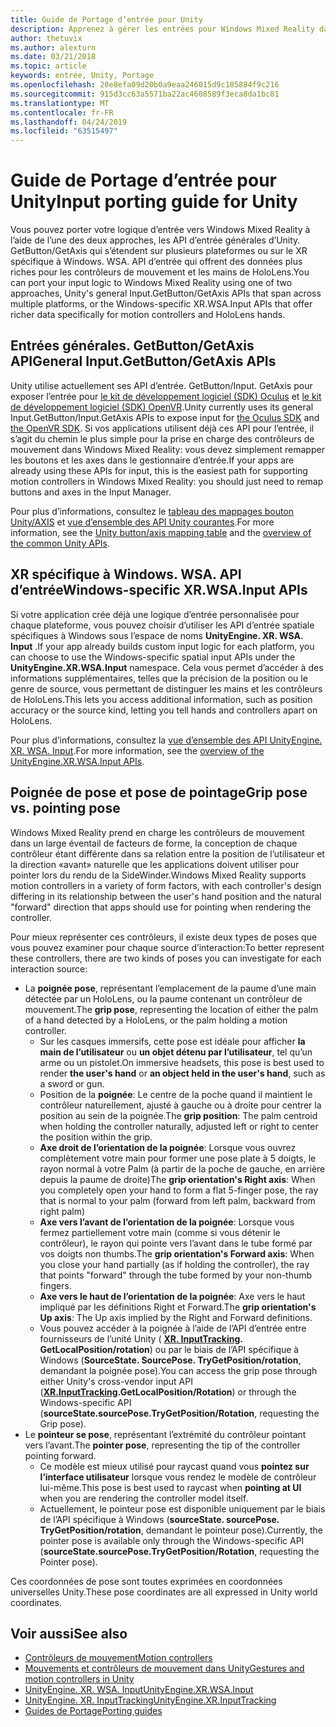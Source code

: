 ```yaml
---
title: Guide de Portage d’entrée pour Unity
description: Apprenez à gérer les entrées pour Windows Mixed Reality dans Unity.
author: thetuvix
ms.author: alexturn
ms.date: 03/21/2018
ms.topic: article
keywords: entrée, Unity, Portage
ms.openlocfilehash: 20e8efa09d20b0a9eaa246015d9c185884f9c216
ms.sourcegitcommit: 915d3cc63a5571ba22ac4608589f3eca8da1bc81
ms.translationtype: MT
ms.contentlocale: fr-FR
ms.lasthandoff: 04/24/2019
ms.locfileid: "63515497"
---
```

# <a name="input-porting-guide-for-unity"></a><span data-ttu-id="ce8ef-104">Guide de Portage d’entrée pour Unity</span><span class="sxs-lookup"><span data-stu-id="ce8ef-104">Input porting guide for Unity</span></span>

<span data-ttu-id="ce8ef-105">Vous pouvez porter votre logique d’entrée vers Windows Mixed Reality à l’aide de l’une des deux approches, les API d’entrée générales d’Unity. GetButton/GetAxis qui s’étendent sur plusieurs plateformes ou sur le XR spécifique à Windows. WSA. API d’entrée qui offrent des données plus riches pour les contrôleurs de mouvement et les mains de HoloLens.</span><span class="sxs-lookup"><span data-stu-id="ce8ef-105">You can port your input logic to Windows Mixed Reality using one of two approaches, Unity's general Input.GetButton/GetAxis APIs that span across multiple platforms, or the Windows-specific XR.WSA.Input APIs that offer richer data specifically for motion controllers and HoloLens hands.</span></span>

## <a name="general-inputgetbuttongetaxis-apis"></a><span data-ttu-id="ce8ef-106">Entrées générales. GetButton/GetAxis API</span><span class="sxs-lookup"><span data-stu-id="ce8ef-106">General Input.GetButton/GetAxis APIs</span></span>

<span data-ttu-id="ce8ef-107">Unity utilise actuellement ses API d’entrée. GetButton/Input. GetAxis pour exposer l’entrée pour [le kit de développement logiciel (SDK) Oculus](https://docs.unity3d.com/Manual/OculusControllers.html) et [le kit de développement logiciel (SDK) OpenVR](https://docs.unity3d.com/Manual/OpenVRControllers.html).</span><span class="sxs-lookup"><span data-stu-id="ce8ef-107">Unity currently uses its general Input.GetButton/Input.GetAxis APIs to expose input for [the Oculus SDK](https://docs.unity3d.com/Manual/OculusControllers.html) and [the OpenVR SDK](https://docs.unity3d.com/Manual/OpenVRControllers.html).</span></span> <span data-ttu-id="ce8ef-108">Si vos applications utilisent déjà ces API pour l’entrée, il s’agit du chemin le plus simple pour la prise en charge des contrôleurs de mouvement dans Windows Mixed Reality: vous devez simplement remapper les boutons et les axes dans le gestionnaire d’entrée.</span><span class="sxs-lookup"><span data-stu-id="ce8ef-108">If your apps are already using these APIs for input, this is the easiest path for supporting motion controllers in Windows Mixed Reality: you should just need to remap buttons and axes in the Input Manager.</span></span>

<span data-ttu-id="ce8ef-109">Pour plus d’informations, consultez le [tableau des mappages bouton Unity/AXIS](gestures-and-motion-controllers-in-unity.md#unity-buttonaxis-mapping-table) et [vue d’ensemble des API Unity courantes](gestures-and-motion-controllers-in-unity.md#common-unity-apis-inputgetbuttongetaxis).</span><span class="sxs-lookup"><span data-stu-id="ce8ef-109">For more information, see the [Unity button/axis mapping table](gestures-and-motion-controllers-in-unity.md#unity-buttonaxis-mapping-table) and the [overview of the common Unity APIs](gestures-and-motion-controllers-in-unity.md#common-unity-apis-inputgetbuttongetaxis).</span></span>

## <a name="windows-specific-xrwsainput-apis"></a><span data-ttu-id="ce8ef-110">XR spécifique à Windows. WSA. API d’entrée</span><span class="sxs-lookup"><span data-stu-id="ce8ef-110">Windows-specific XR.WSA.Input APIs</span></span>

<span data-ttu-id="ce8ef-111">Si votre application crée déjà une logique d’entrée personnalisée pour chaque plateforme, vous pouvez choisir d’utiliser les API d’entrée spatiale spécifiques à Windows sous l’espace de noms **UnityEngine. XR. WSA. Input** .</span><span class="sxs-lookup"><span data-stu-id="ce8ef-111">If your app already builds custom input logic for each platform, you can choose to use the Windows-specific spatial input APIs under the **UnityEngine.XR.WSA.Input** namespace.</span></span> <span data-ttu-id="ce8ef-112">Cela vous permet d’accéder à des informations supplémentaires, telles que la précision de la position ou le genre de source, vous permettant de distinguer les mains et les contrôleurs de HoloLens.</span><span class="sxs-lookup"><span data-stu-id="ce8ef-112">This lets you access additional information, such as position accuracy or the source kind, letting you tell hands and controllers apart on HoloLens.</span></span>

<span data-ttu-id="ce8ef-113">Pour plus d’informations, consultez la [vue d’ensemble des API UnityEngine. XR. WSA. Input](gestures-and-motion-controllers-in-unity.md#windows-specific-apis-xrwsainput).</span><span class="sxs-lookup"><span data-stu-id="ce8ef-113">For more information, see the [overview of the UnityEngine.XR.WSA.Input APIs](gestures-and-motion-controllers-in-unity.md#windows-specific-apis-xrwsainput).</span></span>

## <a name="grip-pose-vs-pointing-pose"></a><span data-ttu-id="ce8ef-114">Poignée de pose et pose de pointage</span><span class="sxs-lookup"><span data-stu-id="ce8ef-114">Grip pose vs. pointing pose</span></span>

<span data-ttu-id="ce8ef-115">Windows Mixed Reality prend en charge les contrôleurs de mouvement dans un large éventail de facteurs de forme, la conception de chaque contrôleur étant différente dans sa relation entre la position de l’utilisateur et la direction «avant» naturelle que les applications doivent utiliser pour pointer lors du rendu de la SideWinder.</span><span class="sxs-lookup"><span data-stu-id="ce8ef-115">Windows Mixed Reality supports motion controllers in a variety of form factors, with each controller's design differing in its relationship between the user's hand position and the natural "forward" direction that apps should use for pointing when rendering the controller.</span></span>

<span data-ttu-id="ce8ef-116">Pour mieux représenter ces contrôleurs, il existe deux types de poses que vous pouvez examiner pour chaque source d’interaction:</span><span class="sxs-lookup"><span data-stu-id="ce8ef-116">To better represent these controllers, there are two kinds of poses you can investigate for each interaction source:</span></span>

* <span data-ttu-id="ce8ef-117">La **poignée pose**, représentant l’emplacement de la paume d’une main détectée par un HoloLens, ou la paume contenant un contrôleur de mouvement.</span><span class="sxs-lookup"><span data-stu-id="ce8ef-117">The **grip pose**, representing the location of either the palm of a hand detected by a HoloLens, or the palm holding a motion controller.</span></span>
    * <span data-ttu-id="ce8ef-118">Sur les casques immersifs, cette pose est idéale pour afficher **la main de l’utilisateur** ou **un objet détenu par l’utilisateur**, tel qu’un arme ou un pistolet.</span><span class="sxs-lookup"><span data-stu-id="ce8ef-118">On immersive headsets, this pose is best used to render **the user's hand** or **an object held in the user's hand**, such as a sword or gun.</span></span>
    * <span data-ttu-id="ce8ef-119">Position de la **poignée**: Le centre de la poche quand il maintient le contrôleur naturellement, ajusté à gauche ou à droite pour centrer la position au sein de la poignée.</span><span class="sxs-lookup"><span data-stu-id="ce8ef-119">The **grip position**: The palm centroid when holding the controller naturally, adjusted left or right to center the position within the grip.</span></span>
    * <span data-ttu-id="ce8ef-120">**Axe droit de l’orientation de la poignée**: Lorsque vous ouvrez complètement votre main pour former une pose plate à 5 doigts, le rayon normal à votre Palm (à partir de la poche de gauche, en arrière depuis la paume de droite)</span><span class="sxs-lookup"><span data-stu-id="ce8ef-120">The **grip orientation's Right axis**: When you completely open your hand to form a flat 5-finger pose, the ray that is normal to your palm (forward from left palm, backward from right palm)</span></span>
    * <span data-ttu-id="ce8ef-121">**Axe vers l’avant de l’orientation de la poignée**: Lorsque vous fermez partiellement votre main (comme si vous détenir le contrôleur), le rayon qui pointe vers l’avant dans le tube formé par vos doigts non thumbs.</span><span class="sxs-lookup"><span data-stu-id="ce8ef-121">The **grip orientation's Forward axis**: When you close your hand partially (as if holding the controller), the ray that points "forward" through the tube formed by your non-thumb fingers.</span></span>
    * <span data-ttu-id="ce8ef-122">**Axe vers le haut de l’orientation de la poignée**: Axe vers le haut impliqué par les définitions Right et Forward.</span><span class="sxs-lookup"><span data-stu-id="ce8ef-122">The **grip orientation's Up axis**: The Up axis implied by the Right and Forward definitions.</span></span>
    * <span data-ttu-id="ce8ef-123">Vous pouvez accéder à la poignée à l’aide de l’API d’entrée entre fournisseurs de l’unité Unity ( **[XR. InputTracking](https://docs.unity3d.com/ScriptReference/XR.InputTracking.html). GetLocalPosition/rotation**) ou par le biais de l’API spécifique à Windows (**SourceState. SourcePose. TryGetPosition/rotation**, demandant la poignée pose).</span><span class="sxs-lookup"><span data-stu-id="ce8ef-123">You can access the grip pose through either Unity's cross-vendor input API (**[XR.InputTracking](https://docs.unity3d.com/ScriptReference/XR.InputTracking.html).GetLocalPosition/Rotation**) or through the Windows-specific API (**sourceState.sourcePose.TryGetPosition/Rotation**, requesting the Grip pose).</span></span>
* <span data-ttu-id="ce8ef-124">Le **pointeur se pose**, représentant l’extrémité du contrôleur pointant vers l’avant.</span><span class="sxs-lookup"><span data-stu-id="ce8ef-124">The **pointer pose**, representing the tip of the controller pointing forward.</span></span>
    * <span data-ttu-id="ce8ef-125">Ce modèle est mieux utilisé pour raycast quand vous **pointez sur l’interface utilisateur** lorsque vous rendez le modèle de contrôleur lui-même.</span><span class="sxs-lookup"><span data-stu-id="ce8ef-125">This pose is best used to raycast when **pointing at UI** when you are rendering the controller model itself.</span></span>
    * <span data-ttu-id="ce8ef-126">Actuellement, le pointeur pose est disponible uniquement par le biais de l’API spécifique à Windows (**sourceState. sourcePose. TryGetPosition/rotation**, demandant le pointeur pose).</span><span class="sxs-lookup"><span data-stu-id="ce8ef-126">Currently, the pointer pose is available only through the Windows-specific API (**sourceState.sourcePose.TryGetPosition/Rotation**, requesting the Pointer pose).</span></span>

<span data-ttu-id="ce8ef-127">Ces coordonnées de pose sont toutes exprimées en coordonnées universelles Unity.</span><span class="sxs-lookup"><span data-stu-id="ce8ef-127">These pose coordinates are all expressed in Unity world coordinates.</span></span>

## <a name="see-also"></a><span data-ttu-id="ce8ef-128">Voir aussi</span><span class="sxs-lookup"><span data-stu-id="ce8ef-128">See also</span></span>
* [<span data-ttu-id="ce8ef-129">Contrôleurs de mouvement</span><span class="sxs-lookup"><span data-stu-id="ce8ef-129">Motion controllers</span></span>](motion-controllers.md)
* [<span data-ttu-id="ce8ef-130">Mouvements et contrôleurs de mouvement dans Unity</span><span class="sxs-lookup"><span data-stu-id="ce8ef-130">Gestures and motion controllers in Unity</span></span>](gestures-and-motion-controllers-in-unity.md)
* [<span data-ttu-id="ce8ef-131">UnityEngine. XR. WSA. Input</span><span class="sxs-lookup"><span data-stu-id="ce8ef-131">UnityEngine.XR.WSA.Input</span></span>](https://docs.unity3d.com/ScriptReference/XR.WSA.Input.InteractionManager.html)
* [<span data-ttu-id="ce8ef-132">UnityEngine. XR. InputTracking</span><span class="sxs-lookup"><span data-stu-id="ce8ef-132">UnityEngine.XR.InputTracking</span></span>](https://docs.unity3d.com/ScriptReference/XR.InputTracking.html)
* [<span data-ttu-id="ce8ef-133">Guides de Portage</span><span class="sxs-lookup"><span data-stu-id="ce8ef-133">Porting guides</span></span>](porting-guides.md)
